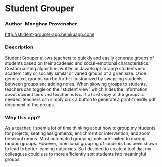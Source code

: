 # Student Grouper

### Author: Maeghan Provencher

http://student-grouper-app.herokuapp.com/

### Description

Student Grouper allows teachers to quickly and easily generate groups of students based on their academic and social-emotional characteristics. Custom sorting algorithms written in JavaScript arrange students into academically or socially similar or varied groups of a given size. Once generated, groups can be further customized by swapping students between groups and adding notes. When showing groups to students, teachers can toggle on the "student view" which hides the information about student tiers and teacher notes. If a hard copy of the groups is needed, teachers can simply click a button to generate a print-friendly pdf document of the groups.

### Why this app?

As a teacher, I spent a lot of time thinking about how to group my students for projects, seating assignments, enrichment or intervention, and zoom breakout rooms. Most automated grouping tools are limited to making random groups. However, intentional grouping of students has been shown to lead to better learning outcomes. So I decided to create a tool that my colleagues could use to more efficiently sort students into meaningful groups.
